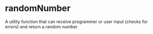 # randomNumber
A utility function that can receive programmer or user input (checks for errors) and return a random number
